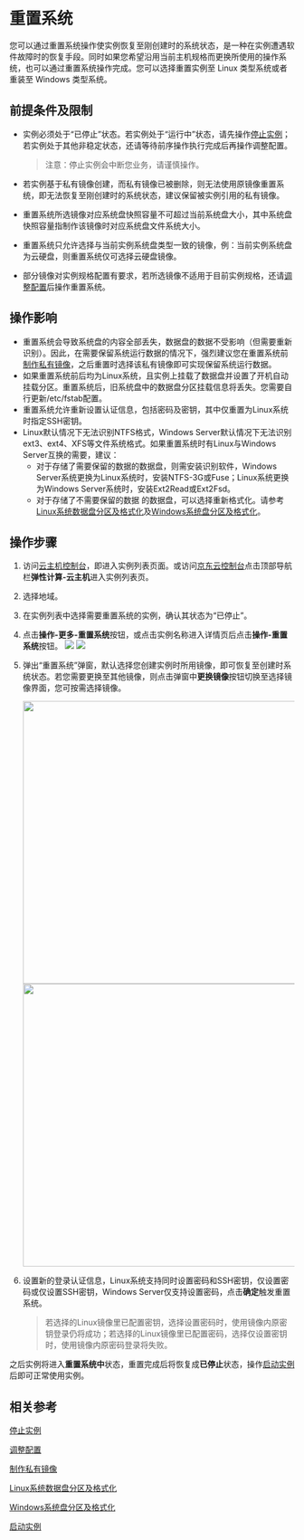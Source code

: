 # 重置系统

您可以通过重置系统操作使实例恢复至刚创建时的系统状态，是一种在实例遭遇软件故障时的恢复手段。同时如果您希望沿用当前主机规格而更换所使用的操作系统，也可以通过重置系统操作完成。您可以选择重置实例至 Linux 类型系统或者重装至 Windows 类型系统。



## 前提条件及限制

* 实例必须处于“已停止”状态。若实例处于“运行中”状态，请先操作[停止实例](Stop-Instance.md)；若实例处于其他非稳定状态，还请等待前序操作执行完成后再操作调整配置。
	
	>注意：停止实例会中断您业务，请谨慎操作。
* 若实例基于私有镜像创建，而私有镜像已被删除，则无法使用原镜像重置系统，即无法恢复至刚创建时的系统状态，建议保留被实例引用的私有镜像。
* 重置系统所选镜像对应系统盘快照容量不可超过当前系统盘大小，其中系统盘快照容量指制作该镜像时对应系统盘文件系统大小。
* 重置系统只允许选择与当前实例系统盘类型一致的镜像，例：当前实例系统盘为云硬盘，则重置系统仅可选择云硬盘镜像。
* 部分镜像对实例规格配置有要求，若所选镜像不适用于目前实例规格，还请[调整配置](Resize-Instance.md)后操作重置系统。

## 操作影响

* 重置系统会导致系统盘的内容全部丢失，数据盘的数据不受影响（但需要重新识别）。因此，在需要保留系统运行数据的情况下，强烈建议您在重置系统前[制作私有镜像](http://docs.jdcloud.com/cn/virtual-machines/create-private-image)，之后重置时选择该私有镜像即可实现保留系统运行数据。
* 如果重置系统前后均为Linux系统，且实例上挂载了数据盘并设置了开机自动挂载分区。重置系统后，旧系统盘中的数据盘分区挂载信息将丢失。您需要自行更新/etc/fstab配置。
* 重置系统允许重新设置认证信息，包括密码及密钥，其中仅重置为Linux系统时指定SSH密钥。
* Linux默认情况下无法识别NTFS格式，Windows Server默认情况下无法识别ext3、ext4、XFS等文件系统格式。如果重置系统时有Linux与Windows Server互换的需要，建议：
	* 对于存储了需要保留的数据的数据盘，则需安装识别软件，Windows Server系统更换为Linux系统时，安装NTFS-3G或Fuse；Linux系统更换为Windows Server系统时，安装Ext2Read或Ext2Fsd。
	* 对于存储了不需要保留的数据	的数据盘，可以选择重新格式化。请参考[Linux系统数据盘分区及格式化](http://docs.jdcloud.com/cn/cloud-disk-service/linux-partition)及[Windows系统盘分区及格式化](http://docs.jdcloud.com/cn/cloud-disk-service/windows-partition)。




## 操作步骤
1. 访问[云主机控制台](https://cns-console.jdcloud.com/host/compute/list)，即进入实例列表页面。或访问[京东云控制台](https://console.jdcloud.com)点击顶部导航栏**弹性计算-云主机**进入实例列表页。
2. 选择地域。
3. 在实例列表中选择需要重置系统的实例，确认其状态为“已停止”。
4. 点击**操作-更多-重置系统**按钮，或点击实例名称进入详情页后点击**操作-重置系统**按钮。
![](https://img1.jcloudcs.com/cn/image/vm/rebuild-1.png) ![](https://img1.jcloudcs.com/cn/image/vm/rebuild-2.png)
5. 弹出“重置系统”弹窗，默认选择您创建实例时所用镜像，即可恢复至创建时系统状态。若您需要更换至其他镜像，则点击弹窗中**更换镜像**按钮切换至选择镜像界面，您可按需选择镜像。<div align="center">
<img src="https://img1.jcloudcs.com/cn/image/vm/rebuild-3.png" width="500"></div><div align="center"><img src="https://img1.jcloudcs.com/cn/image/vm/rebuild-4.png" width="500"></div>
6. 设置新的登录认证信息，Linux系统支持同时设置密码和SSH密钥，仅设置密码或仅设置SSH密钥，Windows Server仅支持设置密码，点击**确定**触发重置系统。<br />

	>若选择的Linux镜像里已配置密钥，选择设置密码时，使用镜像内原密钥登录仍将成功；若选择的Linux镜像里已配置密码，选择仅设置密钥时，使用镜像内原密码登录将失败。

之后实例将进入**重置系统中**状态，重置完成后将恢复成**已停止**状态，操作[启动实例](Start-Instance.md)后即可正常使用实例。

## 相关参考
[停止实例](Stop-Instance.md)

[调整配置](Resize-Instance.md)

[制作私有镜像](http://docs.jdcloud.com/cn/virtual-machines/create-private-image)

[Linux系统数据盘分区及格式化](http://docs.jdcloud.com/cn/cloud-disk-service/linux-partition)

[Windows系统盘分区及格式化](http://docs.jdcloud.com/cn/cloud-disk-service/windows-partition)

[启动实例](Start-Instance.md)

